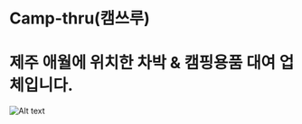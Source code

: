Camp-thru(캠쓰루)
================
# 제주 애월에 위치한 차박 & 캠핑용품 대여 업체입니다.

![Alt text](https://search.pstatic.net/common/?src=http%3A%2F%2Fldb.phinf.naver.net%2F20200615_154%2F1592200078518eUFsm_JPEG%2F%25C2%25F7%25B9%25DA.jpg&type=sc960_832)

